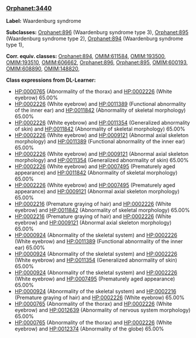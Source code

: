 
### [Orphanet:3440](http://www.orpha.net/ORDO/Orphanet_3440)
**Label:** Waardenburg syndrome

**Subclasses:** [Orphanet:896](http://www.orpha.net/ORDO/Orphanet_896) (Waardenburg syndrome type 3), [Orphanet:895](http://www.orpha.net/ORDO/Orphanet_895) (Waardenburg syndrome type 2), [Orphanet:894](http://www.orpha.net/ORDO/Orphanet_894) (Waardenburg syndrome type 1), 

**Corr. equiv. classes:** [Orphanet:894](http://www.orpha.net/ORDO/Orphanet_894), [OMIM:611584](http://purl.obolibrary.org/obo/OMIM_611584), [OMIM:193500](http://purl.obolibrary.org/obo/OMIM_193500), [OMIM:193510](http://purl.obolibrary.org/obo/OMIM_193510), [OMIM:606662](http://purl.obolibrary.org/obo/OMIM_606662), [Orphanet:896](http://www.orpha.net/ORDO/Orphanet_896), [Orphanet:895](http://www.orpha.net/ORDO/Orphanet_895), [OMIM:600193](http://purl.obolibrary.org/obo/OMIM_600193), [OMIM:608890](http://purl.obolibrary.org/obo/OMIM_608890), [OMIM:148820](http://purl.obolibrary.org/obo/OMIM_148820), 

**Class expressions from DL-Learner:**

- [HP:0000765](http://purl.obolibrary.org/obo/HP_0000765) (Abnormality of the thorax) and [HP:0002226](http://purl.obolibrary.org/obo/HP_0002226) (White eyebrow) 65.00%
- [HP:0002226](http://purl.obolibrary.org/obo/HP_0002226) (White eyebrow) and [HP:0011389](http://purl.obolibrary.org/obo/HP_0011389) (Functional abnormality of the inner ear) and [HP:0011842](http://purl.obolibrary.org/obo/HP_0011842) (Abnormality of skeletal morphology) 65.00%
- [HP:0002226](http://purl.obolibrary.org/obo/HP_0002226) (White eyebrow) and [HP:0011354](http://purl.obolibrary.org/obo/HP_0011354) (Generalized abnormality of skin) and [HP:0011842](http://purl.obolibrary.org/obo/HP_0011842) (Abnormality of skeletal morphology) 65.00%
- [HP:0002226](http://purl.obolibrary.org/obo/HP_0002226) (White eyebrow) and [HP:0009121](http://purl.obolibrary.org/obo/HP_0009121) (Abnormal axial skeleton morphology) and [HP:0011389](http://purl.obolibrary.org/obo/HP_0011389) (Functional abnormality of the inner ear) 65.00%
- [HP:0002226](http://purl.obolibrary.org/obo/HP_0002226) (White eyebrow) and [HP:0009121](http://purl.obolibrary.org/obo/HP_0009121) (Abnormal axial skeleton morphology) and [HP:0011354](http://purl.obolibrary.org/obo/HP_0011354) (Generalized abnormality of skin) 65.00%
- [HP:0002226](http://purl.obolibrary.org/obo/HP_0002226) (White eyebrow) and [HP:0007495](http://purl.obolibrary.org/obo/HP_0007495) (Prematurely aged appearance) and [HP:0011842](http://purl.obolibrary.org/obo/HP_0011842) (Abnormality of skeletal morphology) 65.00%
- [HP:0002226](http://purl.obolibrary.org/obo/HP_0002226) (White eyebrow) and [HP:0007495](http://purl.obolibrary.org/obo/HP_0007495) (Prematurely aged appearance) and [HP:0009121](http://purl.obolibrary.org/obo/HP_0009121) (Abnormal axial skeleton morphology) 65.00%
- [HP:0002216](http://purl.obolibrary.org/obo/HP_0002216) (Premature graying of hair) and [HP:0002226](http://purl.obolibrary.org/obo/HP_0002226) (White eyebrow) and [HP:0011842](http://purl.obolibrary.org/obo/HP_0011842) (Abnormality of skeletal morphology) 65.00%
- [HP:0002216](http://purl.obolibrary.org/obo/HP_0002216) (Premature graying of hair) and [HP:0002226](http://purl.obolibrary.org/obo/HP_0002226) (White eyebrow) and [HP:0009121](http://purl.obolibrary.org/obo/HP_0009121) (Abnormal axial skeleton morphology) 65.00%
- [HP:0000924](http://purl.obolibrary.org/obo/HP_0000924) (Abnormality of the skeletal system) and [HP:0002226](http://purl.obolibrary.org/obo/HP_0002226) (White eyebrow) and [HP:0011389](http://purl.obolibrary.org/obo/HP_0011389) (Functional abnormality of the inner ear) 65.00%
- [HP:0000924](http://purl.obolibrary.org/obo/HP_0000924) (Abnormality of the skeletal system) and [HP:0002226](http://purl.obolibrary.org/obo/HP_0002226) (White eyebrow) and [HP:0011354](http://purl.obolibrary.org/obo/HP_0011354) (Generalized abnormality of skin) 65.00%
- [HP:0000924](http://purl.obolibrary.org/obo/HP_0000924) (Abnormality of the skeletal system) and [HP:0002226](http://purl.obolibrary.org/obo/HP_0002226) (White eyebrow) and [HP:0007495](http://purl.obolibrary.org/obo/HP_0007495) (Prematurely aged appearance) 65.00%
- [HP:0000924](http://purl.obolibrary.org/obo/HP_0000924) (Abnormality of the skeletal system) and [HP:0002216](http://purl.obolibrary.org/obo/HP_0002216) (Premature graying of hair) and [HP:0002226](http://purl.obolibrary.org/obo/HP_0002226) (White eyebrow) 65.00%
- [HP:0000765](http://purl.obolibrary.org/obo/HP_0000765) (Abnormality of the thorax) and [HP:0002226](http://purl.obolibrary.org/obo/HP_0002226) (White eyebrow) and [HP:0012639](http://purl.obolibrary.org/obo/HP_0012639) (Abnormality of nervous system morphology) 65.00%
- [HP:0000765](http://purl.obolibrary.org/obo/HP_0000765) (Abnormality of the thorax) and [HP:0002226](http://purl.obolibrary.org/obo/HP_0002226) (White eyebrow) and [HP:0012374](http://purl.obolibrary.org/obo/HP_0012374) (Abnormality of the globe) 65.00%


